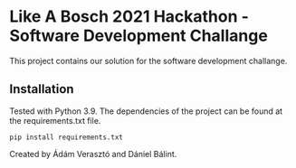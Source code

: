 # Like A Bosch 2021 Hackathon - Software Development Challange

This project contains our solution for the software development challange.

## Installation
Tested with Python 3.9.
The dependencies of the project can be found at the requirements.txt file.

```console
pip install requirements.txt
```

Created by Ádám Verasztó and Dániel Bálint.